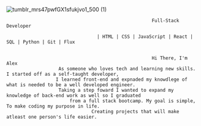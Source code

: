 
![tumblr_mrs47pwfGX1sfukjvo1_500 (1)](https://user-images.githubusercontent.com/112426567/220405987-db6f174d-8753-4adc-9f28-c7d32cf2ce97.gif)

                                                         Full-Stack Developer

                                     | HTML | CSS | JavaScript | React | SQL | Python | Git | Flux


                                                         Hi There, I'm Alex
                       As someone who loves tech and learning new skills. I started off as a self-taught developer,
                      I learned front-end and expnaded my knowdlege of what is needed to be a well developed engineer.
                       Taking a step foward I wanted to expand my knowledge of back-end work as well so I graduated
                           from a full stack bootcamp. My goal is simple, To make coding my purpose in life. 
                                   Creating projects that will make atleast one person's life easier.
